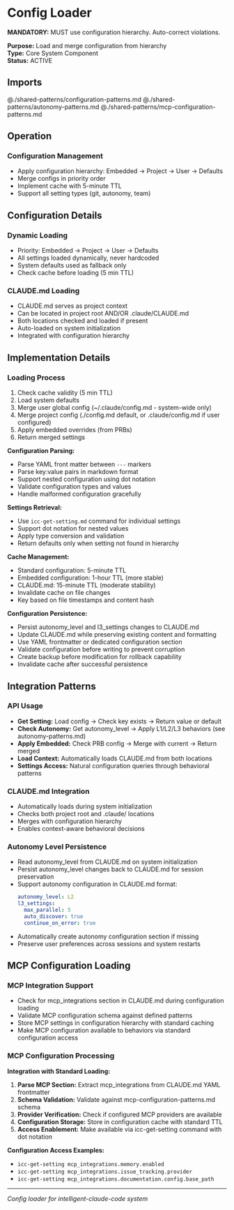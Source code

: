 # Config Loader

**MANDATORY:** MUST use configuration hierarchy. Auto-correct violations.

**Purpose:** Load and merge configuration from hierarchy  
**Type:** Core System Component  
**Status:** ACTIVE

## Imports

@./shared-patterns/configuration-patterns.md
@./shared-patterns/autonomy-patterns.md
@./shared-patterns/mcp-configuration-patterns.md

## Operation

### Configuration Management
- Apply configuration hierarchy: Embedded → Project → User → Defaults
- Merge configs in priority order
- Implement cache with 5-minute TTL
- Support all setting types (git, autonomy, team)  

## Configuration Details

### Dynamic Loading
- Priority: Embedded → Project → User → Defaults
- All settings loaded dynamically, never hardcoded
- System defaults used as fallback only
- Check cache before loading (5 min TTL)

### CLAUDE.md Loading
- CLAUDE.md serves as project context
- Can be located in project root AND/OR .claude/CLAUDE.md
- Both locations checked and loaded if present
- Auto-loaded on system initialization
- Integrated with configuration hierarchy

## Implementation Details

### Loading Process
1. Check cache validity (5 min TTL)
2. Load system defaults
3. Merge user global config (~/.claude/config.md - system-wide only)
4. Merge project config (./config.md default, or .claude/config.md if user configured)
5. Apply embedded overrides (from PRBs)
6. Return merged settings

**Configuration Parsing:**
- Parse YAML front matter between `---` markers
- Parse key:value pairs in markdown format
- Support nested configuration using dot notation
- Validate configuration types and values
- Handle malformed configuration gracefully

**Settings Retrieval:**
- Use `icc-get-setting.md` command for individual settings
- Support dot notation for nested values
- Apply type conversion and validation
- Return defaults only when setting not found in hierarchy

**Cache Management:**
- Standard configuration: 5-minute TTL
- Embedded configuration: 1-hour TTL (more stable)
- CLAUDE.md: 15-minute TTL (moderate stability)
- Invalidate cache on file changes
- Key based on file timestamps and content hash

**Configuration Persistence:**
- Persist autonomy_level and l3_settings changes to CLAUDE.md
- Update CLAUDE.md while preserving existing content and formatting
- Use YAML frontmatter or dedicated configuration section
- Validate configuration before writing to prevent corruption
- Create backup before modification for rollback capability
- Invalidate cache after successful persistence

## Integration Patterns

### API Usage
- **Get Setting:** Load config → Check key exists → Return value or default
- **Check Autonomy:** Get autonomy_level → Apply L1/L2/L3 behaviors (see autonomy-patterns.md)
- **Apply Embedded:** Check PRB config → Merge with current → Return merged
- **Load Context:** Automatically loads CLAUDE.md from both locations
- **Settings Access:** Natural configuration queries through behavioral patterns

### CLAUDE.md Integration
- Automatically loads during system initialization
- Checks both project root and .claude/ locations
- Merges with configuration hierarchy
- Enables context-aware behavioral decisions

### Autonomy Level Persistence
- Read autonomy_level from CLAUDE.md on system initialization
- Persist autonomy_level changes back to CLAUDE.md for session preservation
- Support autonomy configuration in CLAUDE.md format:
  ```yaml
  autonomy_level: L2
  l3_settings:
    max_parallel: 5
    auto_discover: true
    continue_on_error: true
  ```
- Automatically create autonomy configuration section if missing
- Preserve user preferences across sessions and system restarts

## MCP Configuration Loading

### MCP Integration Support
- Check for mcp_integrations section in CLAUDE.md during configuration loading
- Validate MCP configuration schema against defined patterns
- Store MCP settings in configuration hierarchy with standard caching
- Make MCP configuration available to behaviors via standard configuration access

### MCP Configuration Processing
**Integration with Standard Loading:**
1. **Parse MCP Section:** Extract mcp_integrations from CLAUDE.md YAML frontmatter
2. **Schema Validation:** Validate against mcp-configuration-patterns.md schema
3. **Provider Verification:** Check if configured MCP providers are available
4. **Configuration Storage:** Store in configuration cache with standard TTL
5. **Access Enablement:** Make available via icc-get-setting command with dot notation

**Configuration Access Examples:**
- `icc-get-setting mcp_integrations.memory.enabled`
- `icc-get-setting mcp_integrations.issue_tracking.provider`
- `icc-get-setting mcp_integrations.documentation.config.base_path`

---
*Config loader for intelligent-claude-code system*